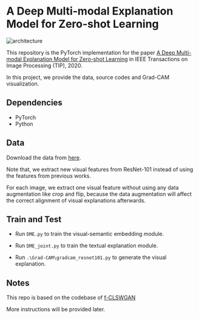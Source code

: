 # A Deep Multi-modal Explanation Model for Zero-shot Learning

![architecture](https://github.com/Liuy8/Explainable-ZSL/blob/master/diversity_consistency.png)

This repository is the PyTorch implementation for the paper [A Deep Multi-modal Explanation Model for Zero-shot Learning](https://ieeexplore.ieee.org/document/9018377) in IEEE Transactions on Image Processing (TIP), 2020. 

In this project, we provide the data, source codes and Grad-CAM visualization.

## Dependencies

- PyTorch 
- Python 

## Data

Download the data from [here](https://drive.google.com/drive/folders/1-nLNTRQybMde-NhyCz0IZRqYXmLUq6ii?usp=sharing).

Note that, we extract new visual features from ResNet-101 instead of using the features from previous works. 

For each image, we extract one visual feature without using any data augmentation like crop and flip, because the data augmentation 
will affect the correct alignment of visual explanations afterwards.


## Train and Test

- Run ```DME.py``` to train the visual-semantic embedding module.

- Run ```DME_joint.py``` to train the textual explanation module.

- Run ```.\Grad-CAM\gradcam_resnet101.py``` to generate the visual explanation.

## Notes

This repo is based on the codebase of [f-CLSWGAN](https://www.mpi-inf.mpg.de/departments/computer-vision-and-multimodal-computing/research/zero-shot-learning/feature-generating-networks-for-zero-shot-learning/)

More instructions will be provided later.
